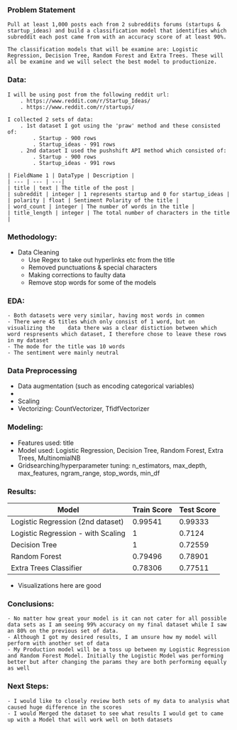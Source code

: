 ### Problem Statement

    Pull at least 1,000 posts each from 2 subreddits forums (startups & startup_ideas) and build a classification model that identifies which subreddit each post came from with an accuracy score of at least 90%. 
    
    The classification models that will be examine are: Logistic Regression, Decision Tree, Random Forest and Extra Trees. These will all be examine and we will select the best model to productionize.  



### Data:

    I will be using post from the following reddit url:
        . https://www.reddit.com/r/Startup_Ideas/
        . https://www.reddit.com/r/startups/

    I collected 2 sets of data:
        . 1st dataset I got using the 'praw' method and these consisted of:
            . Startup - 900 rows
            . Startup_ideas - 991 rows
        . 2nd dataset I used the pushshift API method which consisted of:
            . Startup - 900 rows
            . Startup_ideas - 991 rows
    
    | FieldName 1 | DataType | Description |
    | --- | --- | ---|
    | title | text | The title of the post |
    | subreddit | integer | 1 represents startup and 0 for startup_ideas |
    | polarity | float | Sentiment Polarity of the title |
    | word_count | integer | The number of words in the title |
    | title_length | integer | The total number of characters in the title |

### Methodology:

  - Data Cleaning 
    - Use Regex to take out hyperlinks etc from the title
    - Removed punctuations & special characters
    - Making corrections to faulty data
    - Remove stop words for some of the models


### EDA:
    - Both datasets were very similar, having most words in commen
    - There were 45 titles which only consist of 1 word, but on visualizing the    data there was a clear distiction between which word respresents which dataset, I therefore chose to leave these rows in my dataset
    - The mode for the title was 10 words
    - The sentiment were mainly neutral


### Data Preprocessing
   - Data augmentation (such as encoding categorical variables)
   - 
   - Scaling
   - Vectorizing: CountVectorizer, TfidfVectorizer
   
   
### Modeling:
  - Features used: title
  - Model used: Logistic Regression, Decision Tree, Random Forest, Extra Trees, MultinomialNB
  - Gridsearching/hyperparameter tuning: n_estimators, max_depth, max_features, ngram_range, stop_words, min_df
  
### Results:
| Model | Train Score |	Test Score |
| --- | --- | ---|
| Logistic Regression (2nd dataset) |	0.99541 | 0.99333 |
| Logistic Regression - with Scaling |	1 |	0.7124 |
| Decision Tree |	1 |	0.72559 |
| Random Forest | 0.79496 |	0.78901 |
| Extra Trees Classifier |	0.78306 |	0.77511 |
  - Visualizations here are good
  
### Conclusions:
    - No matter how great your model is it can not cater for all possible data sets as I am seeing 99% accuracy on my final dataset while I saw an 80% on the previous set of data.
    - Although I got my desired results, I am unsure how my model will perform with another set of data
    - My Production model will be a toss up between my Logistic Regression and Random Forest Model. Initially the Logistic Model was performing better but after changing the params they are both performing equally as well

  
### Next Steps:
    - I would like to closely review both sets of my data to analysis what caused huge difference in the scores
    - I would Merged the dataset to see what results I would get to came up with a Model that will work well on both datasets
